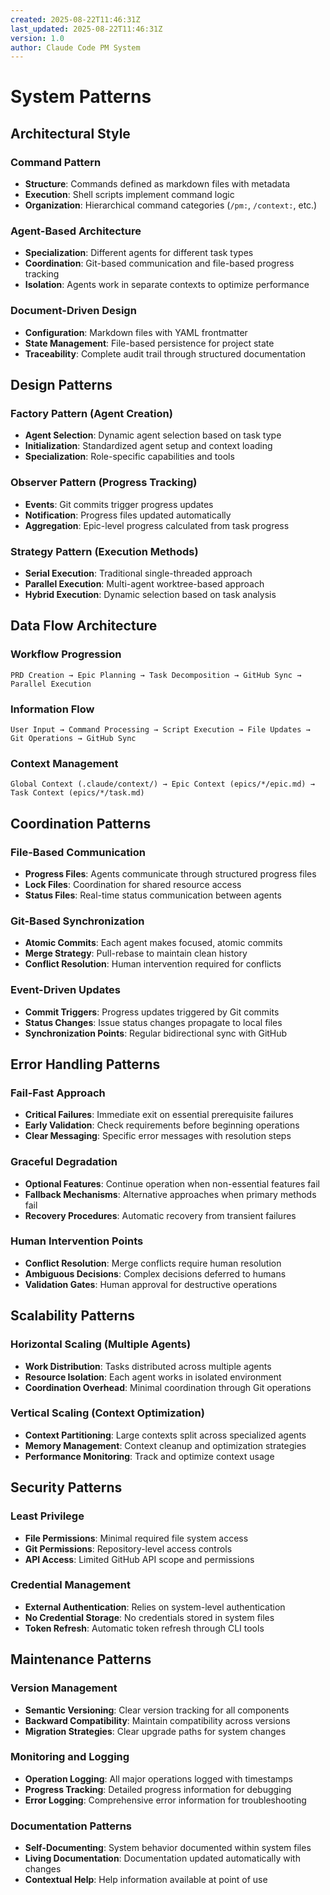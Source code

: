 ```yaml
---
created: 2025-08-22T11:46:31Z
last_updated: 2025-08-22T11:46:31Z
version: 1.0
author: Claude Code PM System
---
```


# System Patterns

## Architectural Style

### Command Pattern
- **Structure**: Commands defined as markdown files with metadata
- **Execution**: Shell scripts implement command logic
- **Organization**: Hierarchical command categories (`/pm:`, `/context:`, etc.)

### Agent-Based Architecture
- **Specialization**: Different agents for different task types
- **Coordination**: Git-based communication and file-based progress tracking
- **Isolation**: Agents work in separate contexts to optimize performance

### Document-Driven Design
- **Configuration**: Markdown files with YAML frontmatter
- **State Management**: File-based persistence for project state
- **Traceability**: Complete audit trail through structured documentation

## Design Patterns

### Factory Pattern (Agent Creation)
- **Agent Selection**: Dynamic agent selection based on task type
- **Initialization**: Standardized agent setup and context loading
- **Specialization**: Role-specific capabilities and tools

### Observer Pattern (Progress Tracking)
- **Events**: Git commits trigger progress updates
- **Notification**: Progress files updated automatically
- **Aggregation**: Epic-level progress calculated from task progress

### Strategy Pattern (Execution Methods)
- **Serial Execution**: Traditional single-threaded approach
- **Parallel Execution**: Multi-agent worktree-based approach
- **Hybrid Execution**: Dynamic selection based on task analysis

## Data Flow Architecture

### Workflow Progression
```
PRD Creation → Epic Planning → Task Decomposition → GitHub Sync → Parallel Execution
```

### Information Flow
```
User Input → Command Processing → Script Execution → File Updates → Git Operations → GitHub Sync
```

### Context Management
```
Global Context (.claude/context/) → Epic Context (epics/*/epic.md) → Task Context (epics/*/task.md)
```

## Coordination Patterns

### File-Based Communication
- **Progress Files**: Agents communicate through structured progress files
- **Lock Files**: Coordination for shared resource access
- **Status Files**: Real-time status communication between agents

### Git-Based Synchronization
- **Atomic Commits**: Each agent makes focused, atomic commits
- **Merge Strategy**: Pull-rebase to maintain clean history
- **Conflict Resolution**: Human intervention required for conflicts

### Event-Driven Updates
- **Commit Triggers**: Progress updates triggered by Git commits
- **Status Changes**: Issue status changes propagate to local files
- **Synchronization Points**: Regular bidirectional sync with GitHub

## Error Handling Patterns

### Fail-Fast Approach
- **Critical Failures**: Immediate exit on essential prerequisite failures
- **Early Validation**: Check requirements before beginning operations
- **Clear Messaging**: Specific error messages with resolution steps

### Graceful Degradation
- **Optional Features**: Continue operation when non-essential features fail
- **Fallback Mechanisms**: Alternative approaches when primary methods fail
- **Recovery Procedures**: Automatic recovery from transient failures

### Human Intervention Points
- **Conflict Resolution**: Merge conflicts require human resolution
- **Ambiguous Decisions**: Complex decisions deferred to humans
- **Validation Gates**: Human approval for destructive operations

## Scalability Patterns

### Horizontal Scaling (Multiple Agents)
- **Work Distribution**: Tasks distributed across multiple agents
- **Resource Isolation**: Each agent works in isolated environment
- **Coordination Overhead**: Minimal coordination through Git operations

### Vertical Scaling (Context Optimization)
- **Context Partitioning**: Large contexts split across specialized agents
- **Memory Management**: Context cleanup and optimization strategies
- **Performance Monitoring**: Track and optimize context usage

## Security Patterns

### Least Privilege
- **File Permissions**: Minimal required file system access
- **Git Permissions**: Repository-level access controls
- **API Access**: Limited GitHub API scope and permissions

### Credential Management
- **External Authentication**: Relies on system-level authentication
- **No Credential Storage**: No credentials stored in system files
- **Token Refresh**: Automatic token refresh through CLI tools

## Maintenance Patterns

### Version Management
- **Semantic Versioning**: Clear version tracking for all components
- **Backward Compatibility**: Maintain compatibility across versions
- **Migration Strategies**: Clear upgrade paths for system changes

### Monitoring and Logging
- **Operation Logging**: All major operations logged with timestamps
- **Progress Tracking**: Detailed progress information for debugging
- **Error Logging**: Comprehensive error information for troubleshooting

### Documentation Patterns
- **Self-Documenting**: System behavior documented within system files
- **Living Documentation**: Documentation updated automatically with changes
- **Contextual Help**: Help information available at point of use